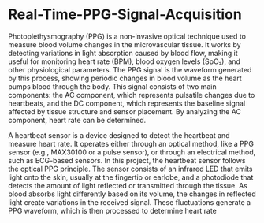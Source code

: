 # Real-Time-PPG-Signal-Acquisition
Photoplethysmography (PPG) is a non-invasive optical technique used to measure blood volume changes in the microvascular tissue. It works by detecting variations in light absorption caused by blood flow, making it useful for monitoring heart rate (BPM), blood oxygen levels (SpO₂), and other physiological parameters. The PPG signal is the waveform generated by this process, showing periodic changes in blood volume as the heart pumps blood through the body. This signal consists of two main components: the AC component, which represents pulsatile changes due to heartbeats, and the DC component, which represents the baseline signal affected by tissue structure and sensor placement. By analyzing the AC component, heart rate can be determined.

A heartbeat sensor is a device designed to detect the heartbeat and measure heart rate. It operates either through an optical method, like a PPG sensor (e.g., MAX30100 or a pulse sensor), or through an electrical method, such as ECG-based sensors. In this project, the heartbeat sensor follows the optical PPG principle. The sensor consists of an infrared LED that emits light onto the skin, usually at the fingertip or earlobe, and a photodiode that detects the amount of light reflected or transmitted through the tissue. As blood absorbs light differently based on its volume, the changes in reflected light create variations in the received signal. These fluctuations generate a PPG waveform, which is then processed to determine heart rate

